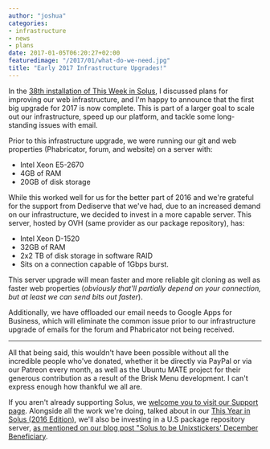 ```yaml
---
author: "joshua"
categories:
- infrastructure
- news
- plans
date: 2017-01-05T06:20:27+02:00
featuredimage: "/2017/01/what-do-we-need.jpg"
title: "Early 2017 Infrastructure Upgrades!"
---
```


In the [38th installation of This Week in Solus](/2016/11/01/this-week-in-solus-install-38/), I discussed plans for improving our web infrastructure, and I'm happy to announce that the first big upgrade for 2017 is now complete. This is part of a larger 
goal to scale out our infrastructure, speed up our platform, and tackle some long-standing issues with email.

Prior to this infrastructure upgrade, we were running our git and web properties (Phabricator, forum, and website) on a server with:

- Intel Xeon E5-2670
- 4GB of RAM
- 20GB of disk storage

While this worked well for us for the better part of 2016 and we're grateful for the support from Dediserve that we've had, due to an increased demand on our infrastructure, we decided to invest in a more capable server. This server, hosted by OVH 
(same provider as our package repository), has:

- Intel Xeon D-1520
- 32GB of RAM
- 2x2 TB of disk storage in software RAID
- Sits on a connection capable of 1Gbps burst.

This server upgrade will mean faster and more reliable git cloning as well as faster web properties (*obviously that'll partially depend on your connection, but at least we can send bits out faster*).

Additionally, we have offloaded our email needs to Google Apps for Business, which will eliminate the common issue prior to our infrastructure upgrade of emails for the forum and Phabricator not being received.

---

All that being said, this wouldn't have been possible without all the incredible people who've donated, whether it be directly via PayPal or via our Patreon every month, as well as the Ubuntu MATE project for their generous contribution as a result of 
the Brisk Menu development. I can't express enough how thankful we all are. 

If you aren't already supporting Solus, we [welcome you to visit our Support page](/support). Alongside all the work we're doing, talked about in our [This Year in Solus (2016 Edition)](/2017/01/03/this-year-in-solus-2016-edition), we'll also be investing in a 
U.S package repository server, [as mentioned on our blog post "Solus to be Unixstickers' December Beneficiary](/2016/12/01/solus-to-be-unixstickers-december-beneficiary).